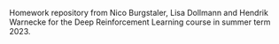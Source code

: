 Homework repository from Nico Burgstaler, Lisa Dollmann and Hendrik Warnecke for the Deep Reinforcement Learning course in summer term 2023.

